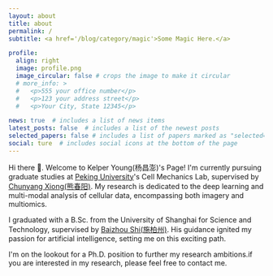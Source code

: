 ```yaml
---
layout: about
title: about
permalink: /
subtitle: <a href='/blog/category/magic'>Some Magic Here.</a> 

profile:
  align: right
  image: profile.png
  image_circular: false # crops the image to make it circular
  # more_info: >
  #   <p>555 your office number</p>
  #   <p>123 your address street</p>
  #   <p>Your City, State 12345</p>

news: true  # includes a list of news items
latest_posts: false  # includes a list of the newest posts
selected_papers: false # includes a list of papers marked as "selected={true}"
social: ture  # includes social icons at the bottom of the page
---
```


Hi there 👋. Welcome to Kelper Young(杨昌澎)'s Page! I'm currently pursuing graduate studies at [Peking University](https://english.pku.edu.cn/)'s Cell Mechanics Lab, supervised by [Chunyang Xiong(熊春阳)](https://en.coe.pku.edu.cn/faculty/facultyaz/891204.htm). My research is dedicated to the deep learning and multi-modal analysis of cellular data, encompassing both imagery and multiomics.

I graduated with a B.Sc. from the University of Shanghai for Science and Technology, supervised by [Baizhou Shi(施柏州)](https://www.iem.yuntech.edu.tw/faculties1.php?ename=pcshih). His guidance ignited my passion for artificial intelligence, setting me on this exciting path.

I'm on the lookout for a Ph.D. position to further my research ambitions.if you are interested in my research, please feel free to contact me.
